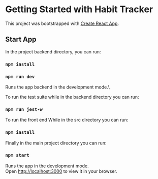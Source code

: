 # Getting Started with Habit Tracker

This project was bootstrapped with [Create React App](https://github.com/facebook/create-react-app).

## Start App

In the project backend directory, you can run:


### `npm install`

### `npm run dev`

Runs the app backend in the development mode.\

To run the test suite while in the backend directory you can run:

### `npm run jest-w`

To run the front end While in the src directory you can run:
### `npm install`

Finally in the main project directory you can run:

### `npm start`

Runs the app in the development mode.\
Open [http://localhost:3000](http://localhost:3000) to view it in your browser.


